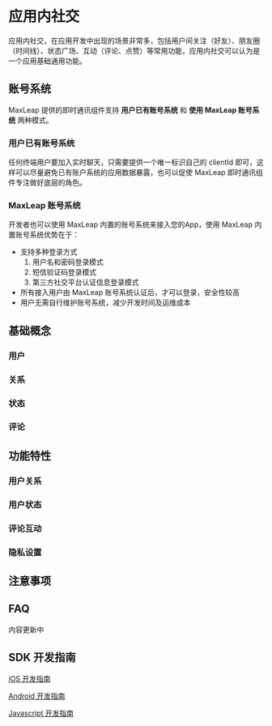 # 应用内社交

应用内社交，在应用开发中出现的场景非常多，包括用户间关注（好友）、朋友圈（时间线）、状态广场、互动（评论、点赞）等常用功能，应用内社交可以认为是一个应用基础通用功能。

## 账号系统

MaxLeap 提供的即时通讯组件支持 **用户已有账号系统** 和 **使用 MaxLeap 账号系统** 两种模式。

### 用户已有账号系统
任何终端用户要加入实时聊天，只需要提供一个唯一标识自己的 clientId 即可，这样可以尽量避免已有账户系统的应用数据暴露，也可以促使 MaxLeap 即时通讯组件专注做好底层的角色。

### MaxLeap 账号系统
开发者也可以使用 MaxLeap 内置的账号系统来接入您的App，使用 MaxLeap 内置账号系统优势在于：

* 支持多种登录方式
  1. 用户名和密码登录模式
  2. 短信验证码登录模式
  3. 第三方社交平台认证信息登录模式
* 所有接入用户由 MaxLeap 账号系统认证后，才可以登录，安全性较高
* 用户无需自行维护账号系统，减少开发时间及运维成本


## 基础概念
### 用户

### 关系

### 状态
### 评论
## 功能特性
### 用户关系
### 用户状态
### 评论互动
### 隐私设置
## 注意事项

## FAQ
内容更新中

## SDK 开发指南
[iOS 开发指南](ML_DOCS_GUIDE_LINK_PLACEHOLDER_IOS#INAPPSOCIAL_ZH)

[Android 开发指南](ML_DOCS_GUIDE_LINK_PLACEHOLDER_ANDROID#INAPPSOCIAL_ZH)

[Javascript 开发指南](ML_DOCS_GUIDE_LINK_PLACEHOLDER_JS#INAPPSOCIAL_ZH)
